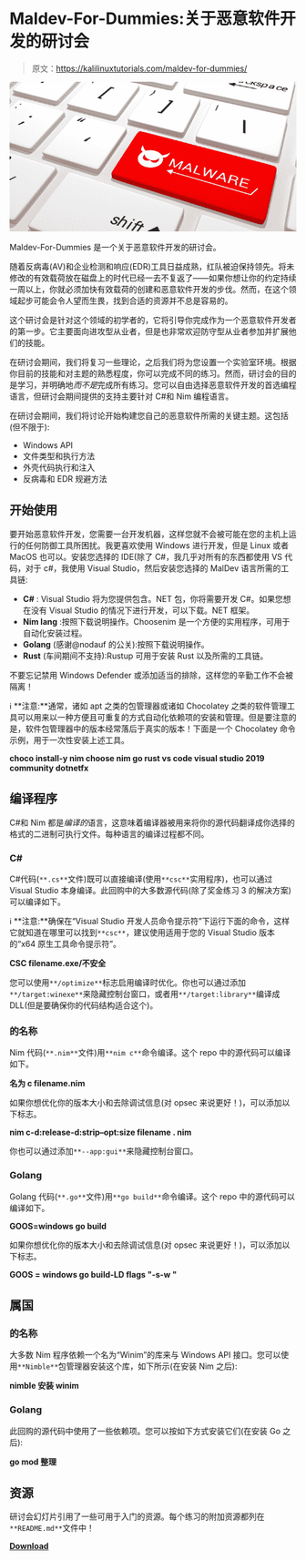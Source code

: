 # Maldev-For-Dummies:关于恶意软件开发的研讨会

> 原文：<https://kalilinuxtutorials.com/maldev-for-dummies/>

[![](img//9d8b4678e5684788714484e8e324a4fe.png)](https://blogger.googleusercontent.com/img/b/R29vZ2xl/AVvXsEiT0-mCKpp0Ak0zHv1l5v63TJCYL9YADxkJtHOWhPt3SSQVg10F4Wvy92InB8mlcIiRngLQLWLYB1LHNEA73mVXttR-qP0y_gzS64wKtAxyAzI5Nzku8FkH66IeQku9W8HUyL7FLS4HZ-BMptUrgfDPHM9o0C0skQ-9P3hTmN1GLjPy55ZorZkq38ki/s728/malware-obfuscation.png)

Maldev-For-Dummies 是一个关于恶意软件开发的研讨会。

随着反病毒(AV)和企业检测和响应(EDR)工具日益成熟，红队被迫保持领先。将未修改的有效载荷放在磁盘上的时代已经一去不复返了——如果你想让你的约定持续一周以上，你就必须加快有效载荷的创建和恶意软件开发的步伐。然而，在这个领域起步可能会令人望而生畏，找到合适的资源并不总是容易的。

这个研讨会是针对这个领域的初学者的，它将引导你完成作为一个恶意软件开发者的第一步。它主要面向进攻型从业者，但是也非常欢迎防守型从业者参加并扩展他们的技能。

在研讨会期间，我们将复习一些理论，之后我们将为您设置一个实验室环境。根据你目前的技能和对主题的熟悉程度，你可以完成不同的练习。然而，研讨会的目的是学习，并明确地*而不是*完成所有练习。您可以自由选择恶意软件开发的首选编程语言，但研讨会期间提供的支持主要针对 C#和 Nim 编程语言。

在研讨会期间，我们将讨论开始构建您自己的恶意软件所需的关键主题。这包括(但不限于):

*   Windows API
*   文件类型和执行方法
*   外壳代码执行和注入
*   反病毒和 EDR 规避方法

## 开始使用

要开始恶意软件开发，您需要一台开发机器，这样您就不会被可能在您的主机上运行的任何防御工具所困扰。我更喜欢使用 Windows 进行开发，但是 Linux 或者 MacOS 也可以。安装您选择的 IDE(除了 C#，我几乎对所有的东西都使用 VS 代码，对于 c#，我使用 Visual Studio，然后安装您选择的 MalDev 语言所需的工具链:

*   **C#** : Visual Studio 将为您提供包含。NET 包，你将需要开发 C#。如果您想在没有 Visual Studio 的情况下进行开发，可以下载。NET 框架。
*   **Nim lang** :按照下载说明操作。Choosenim 是一个方便的实用程序，可用于自动化安装过程。
*   **Golang** (感谢@nodauf 的公关):按照下载说明操作。
*   **Rust** (车间期间不支持):Rustup 可用于安装 Rust 以及所需的工具链。

不要忘记禁用 Windows Defender 或添加适当的排除，这样您的辛勤工作不会被隔离！

ℹ **注意:**通常，诸如 apt 之类的包管理器或诸如 Chocolatey 之类的软件管理工具可以用来以一种方便且可重复的方式自动化依赖项的安装和管理。但是要注意的是，软件包管理器中的版本经常落后于真实的版本！下面是一个 Chocolatey 命令示例，用于一次性安装上述工具。

**choco install-y nim choose nim go rust vs code visual studio 2019 community dotnetfx**

## 编译程序

C#和 Nim 都是*编译的*语言，这意味着编译器被用来将你的源代码翻译成你选择的格式的二进制可执行文件。每种语言的编译过程都不同。

### C#

C#代码(`**.cs**`文件)既可以直接编译(使用`**csc**`实用程序)，也可以通过 Visual Studio 本身编译。此回购中的大多数源代码(除了奖金练习 3 的解决方案)可以编译如下。

ℹ **注意:**确保在“Visual Studio 开发人员命令提示符”下运行下面的命令，这样它就知道在哪里可以找到`**csc**`，建议使用适用于您的 Visual Studio 版本的“x64 原生工具命令提示符”。

**CSC filename.exe/不安全**

您可以使用`**/optimize**`标志启用编译时优化。你也可以通过添加`**/target:winexe**`来隐藏控制台窗口，或者用`**/target:library**`编译成 DLL(但是要确保你的代码结构适合这个)。

### 的名称

Nim 代码(`**.nim**`文件)用`**nim c**`命令编译。这个 repo 中的源代码可以编译如下。

**名为 c filename.nim**

如果你想优化你的版本大小和去除调试信息(对 opsec 来说更好！)，可以添加以下标志。

**nim c-d:release-d:strip–opt:size filename . nim**

你也可以通过添加`**--app:gui**`来隐藏控制台窗口。

### Golang

Golang 代码(`**.go**`文件)用`**go build**`命令编译。这个 repo 中的源代码可以编译如下。

**GOOS=windows go build**

如果你想优化你的版本大小和去除调试信息(对 opsec 来说更好！)，可以添加以下标志。

**GOOS = windows go build-LD flags "-s-w "**

## 属国

### 的名称

大多数 Nim 程序依赖一个名为“Winim”的库来与 Windows API 接口。您可以使用`**Nimble**`包管理器安装这个库，如下所示(在安装 Nim 之后):

**nimble 安装 winim**

### Golang

此回购的源代码中使用了一些依赖项。您可以按如下方式安装它们(在安装 Go 之后):

**go mod 整理**

## 资源

研讨会幻灯片引用了一些可用于入门的资源。每个练习的附加资源都列在`**README.md**`文件中！

[**Download**](https://github.com/chvancooten/maldev-for-dummies)
